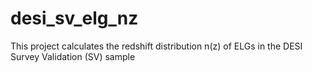 # desi_sv_elg_nz
This project calculates the redshift distribution n(z) of ELGs in the DESI Survey Validation (SV) sample
